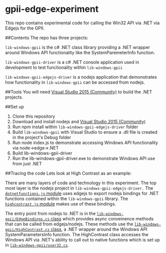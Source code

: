 # gpii-edge-experiment

This repo contains experimental code for calling the Win32 API via .NET via Edgejs for the GPII. 

##Contents
The repo has three projects:

`lib-windows-gpii` is the c# .NET class library providing a .NET wrapper around Windows API functionality like the SystemParemeterInfo function. 

`lib-windows-gpii-driver` is a c# .NET console application used in development to test functionality within `lib-windows-gpii`

`lib-windows-gpii-edgejs-driver` is a nodejs application that demonstrates how functionality in `lib-windows-gpii` can be accessed from nodejs. 

##Tools
You will need [Visual Studio 2015 (Community)](https://www.visualstudio.com/en-us/downloads/download-visual-studio-vs.aspx) to build the .NET projects.

##Set up
1. Clone this repository
2. Download and install nodejs and [Visual Studio 2015 (Community)](https://www.visualstudio.com/en-us/downloads/download-visual-studio-vs.aspx)
3. Run npm install within `lib-windows-gpii-edgejs-driver` folder
4. Build `lib-windows-gpii` with Visual Studio to ensure a .dll file is created in the project's Debug folder
5. Run node index.js to demonstrate accessing Windows API functionality via node->edge->.NET 
6. Build lib-windows-gpii-driver
7. Run the lib-windows-gpii-driver.exe to demonstrate Windows API use from just .NET


##Tracing the code
Lets look at High Contrast as an example:

There are many layers of code and technology in this experiment. The top most layer is the nodejs project in  `lib-windows-gpii-edgejs-driver.` The [`dotnetfunctions.js` module](https://github.com/benjaminstokes/gpii-edge-experiment/blob/master/lib-windows-gpii-edgejs-driver/dotnetfunctions.js) uses edgejs to export nodejs bindings for .NET functions contained within the `lib-windows-gpii` library. The [`highcontrast.js` module](https://github.com/benjaminstokes/gpii-edge-experiment/blob/master/lib-windows-gpii-edgejs-driver/highcontrast.js) makes use of these bindings.

The entry point from nodejs to .NET is in the [`lib-windows-gpii/EdgeBindings.cs` class](https://github.com/benjaminstokes/gpii-edge-experiment/blob/master/lib-windows-gpii/lib-windows-gpii/EdgeBindings.cs) which provides async conveinence methods that can be called from edgejs/nodejs. These methods use the [`lib-windows-gpii/HighContrast.cs` class](https://github.com/benjaminstokes/gpii-edge-experiment/blob/master/lib-windows-gpii/lib-windows-gpii/HighContrast.cs), a .NET wrapper around the Windows API SystemParametersInfo function. The HighContrast class accesses the Windows API via .NET's ability to call out to native functions which is set up in [`lib-windows-gpii/user32.cs`](https://github.com/benjaminstokes/gpii-edge-experiment/blob/master/lib-windows-gpii/lib-windows-gpii/user32.cs). 
